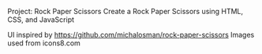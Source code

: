 Project: Rock Paper Scissors
Create a Rock Paper Scissors  using HTML, CSS, and JavaScript

UI inspired by https://github.com/michalosman/rock-paper-scissors
Images used from icons8.com